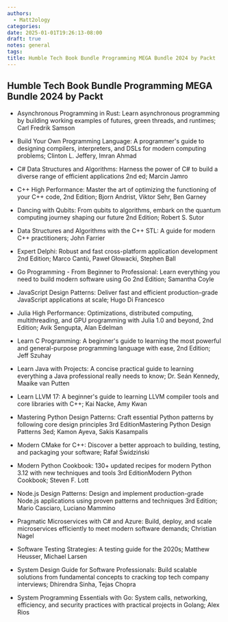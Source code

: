 ```yaml
---
authors:
  - Matt2ology
categories:
date: 2025-01-01T19:26:13-08:00
draft: true
notes: general
tags:
title: Humble Tech Book Bundle Programming MEGA Bundle 2024 by Packt
---
```


## Humble Tech Book Bundle Programming MEGA Bundle 2024 by Packt

- Asynchronous Programming in Rust: Learn asynchronous programming by building working examples of futures, green threads, and runtimes; Carl Fredrik Samson

- Build Your Own Programming Language: A programmer's guide to designing compilers, interpreters, and DSLs for modern computing problems; Clinton L. Jeffery, Imran Ahmad

- C# Data Structures and Algorithms: Harness the power of C# to build a diverse range of efficient applications 2nd ed; Marcin Jamro

- C++ High Performance: Master the art of optimizing the functioning of your C++ code, 2nd Edition; Bjorn Andrist, Viktor Sehr, Ben Garney

- Dancing with Qubits: From qubits to algorithms, embark on the quantum computing journey shaping our future 2nd Edition; Robert S. Sutor

- Data Structures and Algorithms with the C++ STL: A guide for modern C++ practitioners; John Farrier

- Expert Delphi: Robust and fast cross-platform application development 2nd Edition; Marco Cantù, Paweł Głowacki, Stephen Ball

- Go Programming - From Beginner to Professional: Learn everything you need to build modern software using Go 2nd Edition; Samantha Coyle

- JavaScript Design Patterns: Deliver fast and efficient production-grade JavaScript applications at scale; Hugo Di Francesco

- Julia High Performance: Optimizations, distributed computing, multithreading, and GPU programming with Julia 1.0 and beyond, 2nd Edition; Avik Sengupta, Alan Edelman

- Learn C Programming: A beginner's guide to learning the most powerful and general-purpose programming language with ease, 2nd Edition; Jeff Szuhay

- Learn Java with Projects: A concise practical guide to learning everything a Java professional really needs to know; Dr. Seán Kennedy, Maaike van Putten

- Learn LLVM 17: A beginner's guide to learning LLVM compiler tools and core libraries with C++; Kai Nacke, Amy Kwan

- Mastering Python Design Patterns: Craft essential Python patterns by following core design principles 3rd EditionMastering Python Design Patterns 3ed; Kamon Ayeva, Sakis Kasampalis

- Modern CMake for C++: Discover a better approach to building, testing, and packaging your software; Rafał Świdziński

- Modern Python Cookbook: 130+ updated recipes for modern Python 3.12 with new techniques and tools 3rd EditionModern Python Cookbook; Steven F. Lott

- Node.js Design Patterns: Design and implement production-grade Node.js applications using proven patterns and techniques 3rd Edition; Mario Casciaro, Luciano Mammino

- Pragmatic Microservices with C# and Azure: Build, deploy, and scale microservices efficiently to meet modern software demands; Christian Nagel

- Software Testing Strategies: A testing guide for the 2020s; Matthew Heusser, Michael Larsen

- System Design Guide for Software Professionals: Build scalable solutions from fundamental concepts to cracking top tech company interviews; Dhirendra Sinha, Tejas Chopra

- System Programming Essentials with Go: System calls, networking, efficiency, and security practices with practical projects in Golang; Alex Rios
